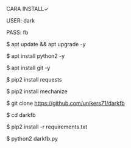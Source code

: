CARA INSTALL✓

USER: dark

PASS: fb

$ apt update && apt upgrade -y

$ apt install python2 -y

$ apt install git -y

$ pip2 install requests

$ pip2 install mechanize

$ git clone https://github.com/unikers71/darkfb

$ cd darkfb

$ pip2 install -r requirements.txt

$ python2 darkfb.py



